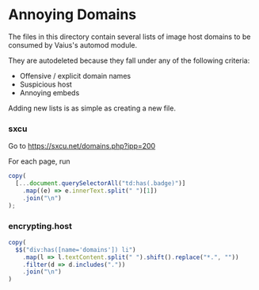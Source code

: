 # Annoying Domains

The files in this directory contain several lists of image host domains to be consumed by Vaius's automod module.

They are autodeleted because they fall under any of the following criteria:
- Offensive / explicit domain names
- Suspicious host
- Annoying embeds

Adding new lists is as simple as creating a new file.

### sxcu

Go to <https://sxcu.net/domains.php?ipp=200>

For each page, run

```js
copy(
  [...document.querySelectorAll("td:has(.badge)")]
    .map((e) => e.innerText.split(" ")[1])
    .join("\n")
);
```

### encrypting.host

```js
copy(
  $$("div:has([name='domains']) li")
    .map(l => l.textContent.split(" ").shift().replace("*.", ""))
    .filter(d => d.includes("."))
    .join("\n")
)
```
